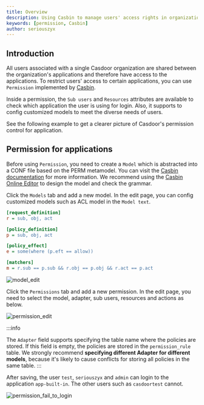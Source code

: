 ```yaml
---
title: Overview
description: Using Casbin to manage users' access rights in organization
keywords: [permission, Casbin]
author: seriouszyx
---
```


## Introduction

All users associated with a single Casdoor organization are shared between the organization's applications and therefore have access to the applications. To restrict users' access to certain applications, you can use `Permission` implemented by [Casbin](https://casbin.io/).

Inside a permission, the `Sub users` and `Resources` attributes are available to check which application the user is using for login. Also, it supports to config customized models to meet the diverse needs of users. 

See the following example to get a clearer picture of Casdoor's permission control for application.

## Permission for applications

Before using `Permission`, you need to create a `Model` which is abstracted into a CONF file based on the PERM metamodel. You can visit the [Casbin documentation](https://casbin.io/docs/syntax-for-models) for more information. We recommend using the [Casbin Online Editor](https://casbin.org/casbin-editor/) to design the model and check the grammar.

Click the `Models` tab and add a new model. In the edit page, you can config customized models such as ACL model in the `Model text`.

```ini
[request_definition]
r = sub, obj, act

[policy_definition]
p = sub, obj, act

[policy_effect]
e = some(where (p.eft == allow))

[matchers]
m = r.sub == p.sub && r.obj == p.obj && r.act == p.act
```

![model_edit](/img/permission/overview/model_edit.png)

Click the `Permissions` tab and add a new permission. In the edit page, you need to select the model, adapter, sub users, resources and actions as below.  

![permission_edit](/img/permission/permission_edit.png)

:::info

The `Adapter` field supports specifying the table name where the policies are stored. If this field is empty, the policies are stored in the `permission_rule` table. We strongly recommend **specifying different Adapter for different models**, because it's likely to cause conflicts for storing all policies in the same table. 
:::

After saving, the user `test`, `seriouszyx` and `admin` can login to the application `app-built-in`. The other users such as `casdoortest` cannot. 

![permission_fail_to_login](/img/permission/overview/permission_fail_to_login.png)
